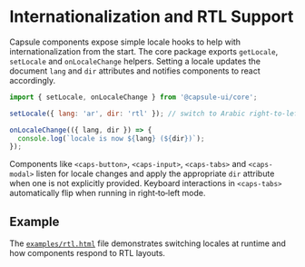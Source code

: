 # Internationalization and RTL Support

Capsule components expose simple locale hooks to help with internationalization
from the start. The core package exports `getLocale`, `setLocale` and
`onLocaleChange` helpers. Setting a locale updates the document `lang` and `dir`
attributes and notifies components to react accordingly.

```js
import { setLocale, onLocaleChange } from '@capsule-ui/core';

setLocale({ lang: 'ar', dir: 'rtl' }); // switch to Arabic right‑to‑left

onLocaleChange(({ lang, dir }) => {
  console.log(`locale is now ${lang} (${dir})`);
});
```

Components like `<caps-button>`, `<caps-input>`, `<caps-tabs>` and
`<caps-modal>` listen for locale changes and apply the appropriate `dir`
attribute when one is not explicitly provided. Keyboard interactions in
`<caps-tabs>` automatically flip when running in right‑to‑left mode.

## Example

The [`examples/rtl.html`](../examples/rtl.html) file demonstrates switching
locales at runtime and how components respond to RTL layouts.
